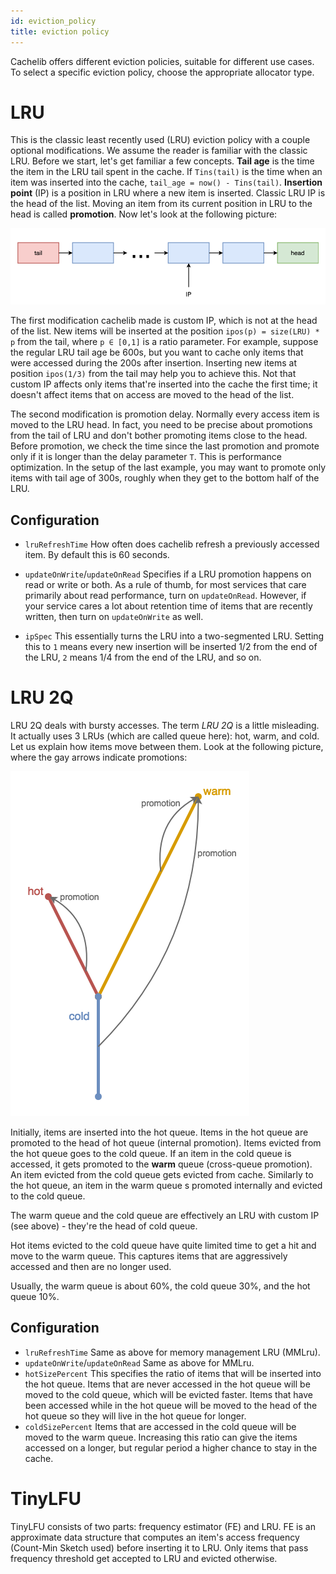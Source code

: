 ```yaml
---
id: eviction_policy
title: eviction policy
---
```


Cachelib offers different eviction policies, suitable for different use cases. To select a specific eviction policy, choose the appropriate allocator type.

# LRU

This is the classic least recently used (LRU) eviction policy with a couple optional modifications. We assume the reader is familiar with the classic LRU. Before we start, let's get familiar a few concepts. **Tail age** is the time the item in the LRU tail spent in the cache. If `Tins(tail)` is the time when an item was inserted into the cache, `tail_age = now() - Tins(tail)`. **Insertion point** (IP) is a position in LRU where a new item is inserted. Classic LRU IP is the head of the list. Moving an item from its current position in LRU to the head is called **promotion**. Now let's look at the following picture:


![](cachelib_LRU.png)


The first modification cachelib made is custom IP, which is not at the head of the list. New items will be inserted at the position `ipos(p) = size(LRU) * p` from the tail, where `p ∈ [0,1]` is a ratio parameter. For example, suppose the regular LRU tail age be 600s, but you want to cache only items that were accessed during the 200s after insertion. Inserting new items at position `ipos(1/3)` from the tail may help you to achieve this. Not that custom IP affects only items that're inserted into the cache the first time; it doesn't affect items that on access are moved to the head of the list.

The second modification is promotion delay. Normally every access item is moved to the LRU head. In fact, you need to be precise about promotions from the tail of LRU and don't bother promoting items close to the head. Before promotion, we check the time since the last promotion and promote only if it is longer than the delay parameter `T`. This is performance optimization. In the setup of the last example, you may want to promote only items with tail age of 300s, roughly when they get to the bottom half of the LRU.

## Configuration

* `lruRefreshTime`
How often does cachelib refresh a previously accessed item. By default this is 60 seconds.

* `updateOnWrite`/`updateOnRead`
Specifies if a LRU promotion happens on read or write or both. As a rule of thumb, for most services that care primarily about read performance, turn on `updateOnRead`. However, if your service cares a lot about retention time of items that are recently written, then turn on `updateOnWrite` as well.

* `ipSpec`
This essentially turns the LRU into a two-segmented LRU. Setting this to `1` means every new insertion will be inserted 1/2 from the end of the LRU, `2` means 1/4 from the end of the LRU, and so on.

# LRU 2Q

LRU 2Q deals with bursty accesses. The term *LRU 2Q* is a little misleading. It actually uses 3 LRUs (which are called queue here): hot, warm, and cold. Let us explain how items move between them. Look at the following picture, where the gay arrows indicate promotions:


![](cachelib_2Q.png)


Initially, items are inserted into the hot queue. Items in the hot queue are promoted to the head of hot queue (internal promotion). Items evicted from the hot queue goes to the cold queue. If an item in the cold queue is accessed, it gets promoted to the **warm** queue (cross-queue promotion). An item evicted from the cold queue gets evicted from cache. Similarly to the hot queue, an item in the warm queue s promoted internally and evicted to the cold queue.

The warm queue and the cold queue are effectively an LRU with custom IP (see above) - they're the head of cold queue.

Hot items evicted to the cold queue have quite limited time to get a hit and move to the warm queue. This captures items that are aggressively accessed and then are no longer used.

Usually, the warm queue is about 60%, the cold queue 30%, and the hot queue 10%.

## Configuration

* `lruRefreshTime`
Same as above for memory management LRU (MMLru).
* `updateOnWrite`/`updateOnRead`
Same as above for MMLru.
* `hotSizePercent`
This specifies the ratio of items that will be inserted into the hot queue. Items that are never accessed in the hot queue will be moved to the cold queue, which will be evicted faster. Items that have been accessed while in the hot queue will be moved to the head of the hot queue so they will live in the hot queue for longer.
* `coldSizePercent`
Items that are accessed in the cold queue will be moved to the warm queue. Increasing this ratio can give the items accessed on a longer, but regular period a higher chance to stay in the cache.

# TinyLFU

TinyLFU consists of two parts: frequency estimator (FE) and LRU. FE is an approximate data structure that computes an item's access frequency (Count-Min Sketch used) before inserting it to LRU. Only items that pass frequency threshold get accepted to LRU and evicted otherwise.
